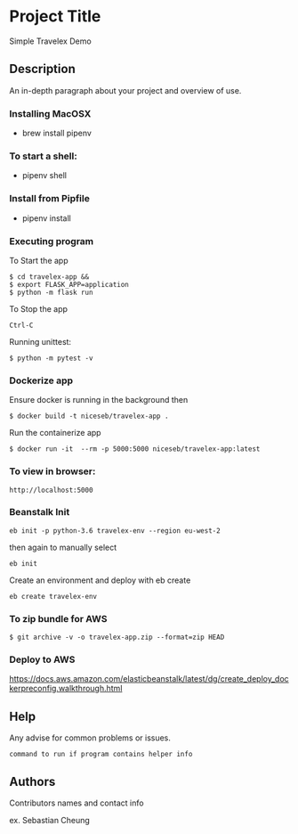 # Project Title

Simple Travelex Demo

## Description

An in-depth paragraph about your project and overview of use.


### Installing MacOSX

* brew install pipenv


### To start a shell:

* pipenv shell

### Install from Pipfile

* pipenv install

### Executing program

To Start the app
```
$ cd travelex-app &&
$ export FLASK_APP=application
$ python -m flask run
```

To Stop the app
```
Ctrl-C
```

Running unittest:
```
$ python -m pytest -v
```

### Dockerize app
Ensure docker is running in the background then

```
$ docker build -t niceseb/travelex-app .
```


Run the containerize app
```
$ docker run -it  --rm -p 5000:5000 niceseb/travelex-app:latest
```

### To view in browser:
```
http://localhost:5000
```

### Beanstalk Init
```
eb init -p python-3.6 travelex-env --region eu-west-2
```

then again to manually select
```
eb init
```

Create an environment and deploy with eb create
```
eb create travelex-env
```

### To zip bundle for AWS
```
$ git archive -v -o travelex-app.zip --format=zip HEAD
```

### Deploy to AWS

https://docs.aws.amazon.com/elasticbeanstalk/latest/dg/create_deploy_dockerpreconfig.walkthrough.html

## Help

Any advise for common problems or issues.
```
command to run if program contains helper info
```

## Authors

Contributors names and contact info

ex. Sebastian Cheung




